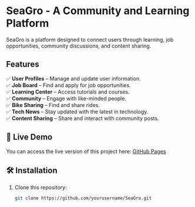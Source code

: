 # SeaGro - A Community and Learning Platform  

SeaGro is a platform designed to connect users through learning, job opportunities, community discussions, and content sharing.  

## Features  
✅ **User Profiles** – Manage and update user information.  
✅ **Job Board** – Find and apply for job opportunities.  
✅ **Learning Center** – Access tutorials and courses.  
✅ **Community** – Engage with like-minded people.  
✅ **Bike Sharing** – Find and share rides.  
✅ **Tech News** – Stay updated with the latest in technology.  
✅ **Content Sharing** – Share and interact with community posts.  

## 🚀 Live Demo  
You can access the live version of this project here: [GitHub Pages](https://yourusername.github.io/SeaGro/)  

## 🛠 Installation  
1. Clone this repository:  
   ```bash
   git clone https://github.com/yourusername/SeaGro.git
